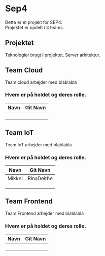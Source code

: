 # Sep4

Dette er et projekt for SEP4.  
Projektet er opdelt i 3 teams.


## Projektet

Teknologier brugt i projektet.
Server arkitektur.

## Team Cloud

Team cloud arbejder med blablabla

### Hvem er på holdet og deres rolle.
|Navn|Git Navn|
|-----|-----|
|||
|||
|||
|||
## Team IoT

Team IoT arbejder med blablabla

### Hvem er på holdet og deres rolle.
|Navn|Git Navn|
|-----|-----|
|Mikkel|RinaDeithe|
|||
|||
|||
## Team Frontend

Team Frontend arbejder med blablabla

### Hvem er på holdet og deres rolle.
|Navn|Git Navn|
|-----|-----|
|||
|||
|||
|||
